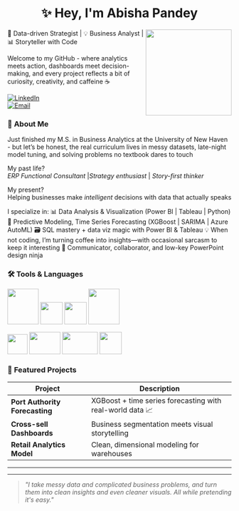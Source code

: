 <!-- Header -->
<h1 align="center">✨ Hey, I'm Abisha Pandey</h1>
<img align="right" width="193" src="https://media1.tenor.com/m/AWnTAQMcTUwAAAAd/for-github-use.gif "

🎯 Data-driven Strategist | 💡 Business Analyst | 📊 Storyteller with Code  


Welcome to my GitHub - where analytics meets action, dashboards meet decision-making, and every project reflects a bit of curiosity, creativity, and caffeine ☕


<!-- Social Icons -->
[![LinkedIn](https://img.shields.io/badge/LinkedIn-linkedin/in/abishapandey-blue)](YOUR_LINKEDIN)  
[![Email](https://img.shields.io/badge/Email-pandeyabisha4@gmail.com-red)](mailto:pandeyabisha4@gmail.com)

<!-- Intro GIF -->

### 🧭 **About Me**

Just finished my M.S. in Business Analytics at the University of New Haven - but let’s be honest, the real curriculum lives in messy datasets, late-night model tuning, and solving problems no textbook dares to touch

My past life?  
*ERP Functional Consultant* |*Strategy enthusiast* | *Story-first thinker*

My present?  
Helping businesses make *intelligent* decisions with data that actually speaks

I specialize in:
📊 Data Analysis & Visualization (Power BI | Tableau | Python)
🧠 Predictive Modeling, Time Series Forecasting (XGBoost | SARIMA | Azure AutoML)
🗃️ SQL mastery + data viz magic with Power BI & Tableau
💡 When not coding, I’m turning coffee into insights—with occasional sarcasm to keep it interesting
💬 Communicator, collaborator, and low-key PowerPoint design ninja 

### 🛠️ Tools & Languages 
 <img src="https://static.vecteezy.com/system/resources/thumbnails/036/044/336/small_2x/sql-database-icon-logo-design-ui-or-ux-app-png.png" width="70" height="80" />  <img src="https://upload.wikimedia.org/wikipedia/commons/thumb/c/c3/Python-logo-notext.svg/219px-Python-logo-notext.svg.png" width="50" height="50" />  <img src="https://swimburger.net/media/ppnn3pcl/azure.png" height="50" />  <img src="https://download.logo.wine/logo/Microsoft_Office_2016/Microsoft_Office_2016-Logo.wine.png" width="70" height="80" />

 
<img src="https://upload.wikimedia.org/wikipedia/commons/thumb/1/1b/R_logo.svg/724px-R_logo.svg.png?20240131042527" width="45" height="45" />   <img src="https://logos-world.net/wp-content/uploads/2022/02/Power-BI-Logo.png" width="70" height="50" />   <img src="https://logos-world.net/wp-content/uploads/2021/10/Tableau-Symbol.png" width="80" height="50" />    <img src="https://static-00.iconduck.com/assets.00/google-cloud-icon-2048x1646-7admxejz.png" width="50" height="50" />
  


### 🚀 **Featured Projects**
| Project | Description | 
|--------|-------------|
| **Port Authority Forecasting** | XGBoost + time series forecasting with real-world data 📈 |
| **Cross-sell Dashboards** | Business segmentation meets visual storytelling |
| **Retail Analytics Model** | Clean, dimensional modeling for warehouses |

---

---

> _"I take messy data and complicated business problems, and turn them into clean insights and even cleaner visuals. All while pretending it's easy."_  
